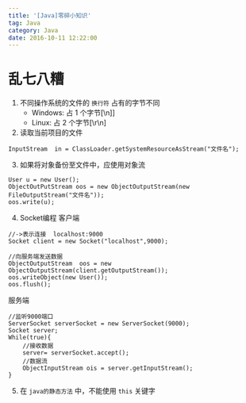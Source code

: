 ```yaml
---
title: '[Java]零碎小知识'
tag: Java
category: Java
date: 2016-10-11 12:22:00
---
```




# 乱七八糟

1. 不同操作系统的文件的 `换行符` 占有的字节不同
	- Windows: 占 1 个字节[\n]]
	- Linux: 占  2 个字节[\r\n]
2. 读取当前项目的文件
```
InputStream  in = ClassLoader.getSystemResourceAsStream("文件名");
```
3. 如果将对象备份至文件中，应使用对象流
```
User u = new User();
ObjectOutPutStream oos = new ObjectOutputStream(new FileOutputStream("文件名"));
oos.write(u);
```
4. Socket编程
客户端
```
//->表示连接  localhost:9000
Socket client = new Socket("localhost",9000);

//向服务端发送数据
ObjectOutputStream  oos = new ObjectOutputStream(client.getOutputStream());
oos.writeObject(new User());
oos.flush();
```
服务端
```
//监听9000端口
ServerSocket serverSocket = new ServerSocket(9000);
Socket server;
While(true){
	//接收数据
	server= serverSocket.accept();
	//数据流
	ObjectInputStream ois = server.getInputStream();
}
```
5. 在 `java的静态方法` 中，不能使用 `this` 关键字
